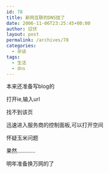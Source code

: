 ```yaml
---
id: 78
title: 新网互联的DNS挂了
date: 2006-11-06T23:25:45+00:00
author: 愆伏
layout: post
permalink: /archives/78
categories:
  - 杂谈
tags:
  - 生活
  - dns
---
```

本来还准备写blog的
  
打开ie,输入url
  
找不到该页
  
迅速进入服务商的控制面板,可以打开空间
  
怀疑玉米问题
  
果然…………
  
明年准备换万网的了
